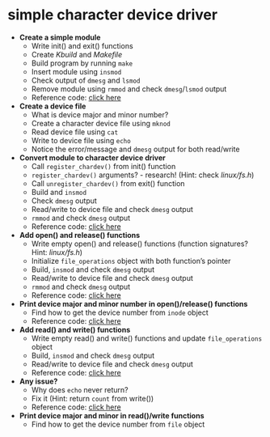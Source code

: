 # simple character device driver

- **Create a simple module**
  - Write init() and exit() functions
  - Create *Kbuild* and *Makefile*
  - Build program by running `make`
  - Insert module using `insmod`
  - Check output of `dmesg` and `lsmod`
  - Remove module using `rmmod` and check `dmesg`/`lsmod` output
  - Reference code: [click here](https://github.com/liveusr/beanbag/tree/d28fd3e51874b24c67269699cd0868e6dbd25b32/char_device_driver)
- **Create a device file**
  - What is device major and minor number?
  - Create a character device file using `mknod`
  - Read device file using `cat`
  - Write to device file using `echo`
  - Notice the error/message and `dmesg` output for both read/write
- **Convert module to character device driver**
  - Call `register_chardev()` from init() function
  - `register_chardev()` arguments? - research! (Hint: check *linux/fs.h*)
  - Call `unregister_chardev()` from exit() function
  - Build and `insmod`
  - Check `dmesg` output
  - Read/write to device file and check `dmesg` output
  - `rmmod` and check `dmesg` output
  - Reference code: [click here](https://github.com/liveusr/beanbag/tree/bbda2c44fd9c36920d66d0ecbcdb4f595671ef78/char_device_driver)
- **Add open() and release() functions**
  - Write empty open() and release() functions (function signatures? Hint: *linux/fs.h*)
  - Initialize `file_operations` object with both function’s pointer
  - Build, `insmod` and check `dmesg` output
  - Read/write to device file and check `dmesg` output
  - `rmmod` and check `dmesg` output
  - Reference code: [click here](https://github.com/liveusr/beanbag/tree/747e9751642f5859abc2eea7f094658e63103b04/char_device_driver)
- **Print device major and minor number in open()/release() functions**
  - Find how to get the device number from `inode` object
  - Reference code: [click here](https://github.com/liveusr/beanbag/tree/a76a7bfb42081564fe8587a0e655f895163d09c0/char_device_driver)
- **Add read() and write() functions**
  - Write empty read() and write() functions and update `file_operations` object
  - Build, `insmod` and check `dmesg` output
  - Read/write to device file and check `dmesg` output
  - Reference code: [click here](https://github.com/liveusr/beanbag/tree/e1ebf89ec3b8d7ec4796ae6cc56069506f32fe9e/char_device_driver)
- **Any issue?**
  - Why does `echo` never return?
  - Fix it (Hint: return `count` from write())
  - Reference code: [click here](https://github.com/liveusr/beanbag/tree/e8e599ece9e024a15639559bc1843ac8ef681dfa/char_device_driver)
- **Print device major and minor in read()/write functions**
  - Find how to get the device number from `file` object
